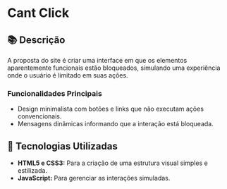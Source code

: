 # Cant Click

## 📚 Descrição

A proposta do site é criar uma interface em que os elementos aparentemente funcionais estão bloqueados, simulando uma experiência onde o usuário é limitado em suas ações.

### Funcionalidades Principais
- Design minimalista com botões e links que não executam ações convencionais.
- Mensagens dinâmicas informando que a interação está bloqueada.

## 🚀 Tecnologias Utilizadas

- <strong>HTML5 e CSS3:</strong> Para a criação de uma estrutura visual simples e estilizada.
- <strong>JavaScript:</strong> Para gerenciar as interações simuladas.

